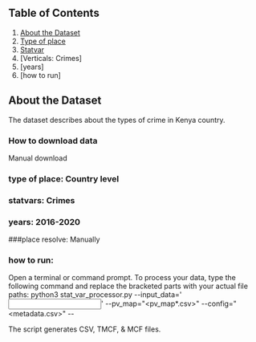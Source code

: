 ## Table of Contents

1. [About the Dataset](#about-the-dataset)
2. [Type of place](#about-the-import)
3. [Statvar](#statvar)
4. [Verticals: Crimes]
5. [years]
6. [how to run]

## About the Dataset
The dataset describes about the types of crime in Kenya country. 

### How to download data 
Manual download

### type of place: Country level

### statvars:  Crimes

### years: 2016-2020

###place resolve: Manually

### how to run: 

Open a terminal or command prompt.
To process your data, type the following command and replace the bracketed parts with your actual file paths:
python3 stat_var_processor.py --input_data='<input csv>' --pv_map="<pv_map*.csv>"  --config="<metadata.csv>"  --

The script generates CSV, TMCF, & MCF files.


